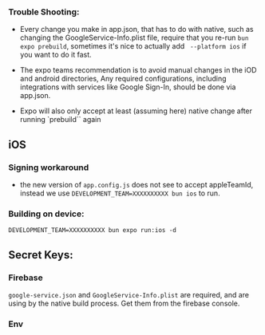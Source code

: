 
### Trouble Shooting:

- Every change you make in app.json, that has to do with native, such as changing the GoogleService-Info.plist file, require that you re-run `bun expo prebuild`, sometimes it's nice to actually add ` --platform ios` if you want to do it fast.

- The expo teams recommendation is to avoid manual changes in the iOD and android directories, Any required configurations, including integrations with services like Google Sign-In, should be done via app.json.

- Expo will also only accept at least (assuming here) native change after running `prebuild`` again

## iOS 
### Signing workaround
- the new version of `app.config.js` does not see to accept appleTeamId, instead we use `DEVELOPMENT_TEAM=XXXXXXXXXX bun ios` to run.
  
### Building on device: 
`DEVELOPMENT_TEAM=XXXXXXXXXX bun expo run:ios -d`

## Secret Keys:

### Firebase

`google-service.json` and `GoogleService-Info.plist` are required, and are using by the native build process. Get them from the firebase console.

### Env